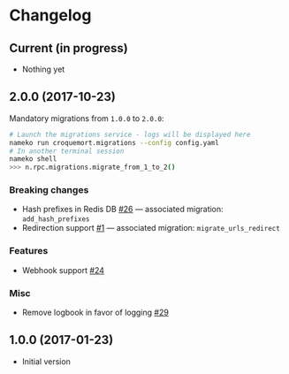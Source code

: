 # Changelog

## Current (in progress)

- Nothing yet

## 2.0.0 (2017-10-23)

Mandatory migrations from `1.0.0` to `2.0.0`:

```bash
# Launch the migrations service - logs will be displayed here
nameko run croquemort.migrations --config config.yaml
# In another terminal session
nameko shell
>>> n.rpc.migrations.migrate_from_1_to_2()
```

### Breaking changes

- Hash prefixes in Redis DB
  [#26](https://github.com/opendatateam/croquemort/issues/26)
  — associated migration: `add_hash_prefixes`
- Redirection support
  [#1](https://github.com/opendatateam/croquemort/issues/1)
  — associated migration: `migrate_urls_redirect`

### Features

- Webhook support
  [#24](https://github.com/opendatateam/croquemort/issues/24)

### Misc

- Remove logbook in favor of logging
  [#29](https://github.com/opendatateam/croquemort/issues/29)

## 1.0.0 (2017-01-23)

- Initial version
